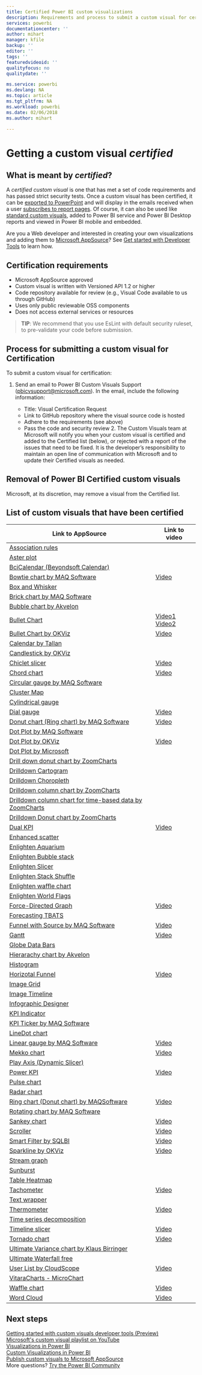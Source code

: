 ```yaml
---
title: Certified Power BI custom visualizations
description: Requirements and process to submit a custom visual for certification. And a list of already certified custom visuals.
services: powerbi
documentationcenter: ''
author: mihart
manager: kfile
backup: ''
editor: ''
tags: ''
featuredvideoid: ''
qualityfocus: no
qualitydate: ''

ms.service: powerbi
ms.devlang: NA
ms.topic: article
ms.tgt_pltfrm: NA
ms.workload: powerbi
ms.date: 02/06/2018
ms.author: mihart

---
```

# Getting a custom visual *certified*
## What is meant by *certified*?
A *certified custom visual* is one that has met a set of code requirements and has passed strict security tests.  Once a custom visual has been certified, it can be  [exported to PowerPoint](service-publish-to-powerpoint.md) and will display in the emails received when a user [subscribes to report pages](service-report-subscribe.md). Of course, it can also be used like [standard custom visuals](power-bi-custom-visuals.md), added to Power BI service and Power BI Desktop reports and viewed in Power BI mobile and embedded.

Are you a Web developer and interested in creating your own visualizations and adding them to [Microsoft AppSource](https://appsource.microsoft.com)? See [Get started with Developer Tools](service-custom-visuals-getting-started-with-developer-tools.md) to learn how.


## Certification requirements
* Microsoft AppSource approved    
* Custom visual is written with Versioned API 1.2 or higher    
* Code repository available for review (e.g., Visual Code available to us through GitHub)    
* Uses only public reviewable OSS components    
* Does not access external services or resources    

> **TIP**: We recommend that you use EsLint with default security ruleset, to pre-validate your code before submission.
> 
> 

## Process for submitting a custom visual for Certification
To submit a custom visual for certification:

1. Send an email to Power BI Custom Visuals Support (pbicvsupport@microsoft.com). In the email, include the following information:    
   
   * Title: Visual Certification Request    
   * Link to GitHub repository where the visual source code is hosted    
   * Adhere to the requirements (see above)    
   * Pass the code and security review    2. The Custom Visuals team at Microsoft will notify you when your custom visual is certified and added to the Certified list (below), or rejected with a report of the issues that need to be fixed. It is the developer’s responsibility to maintain an open line of communication with Microsoft and to update their Certified visuals as needed.

## Removal of Power BI Certified custom visuals
Microsoft, at its discretion, may remove a visual from the Certified list.  

## List of custom visuals that have been certified
| Link to AppSource | Link to video |
| --- | --- |
| [Association rules](https://appsource.microsoft.com/en-us/product/power-bi-visuals/WA104380815) | |
| [Aster plot](https://appsource.microsoft.com/product/power-bi-visuals/WA104380759?src=office&tab=Overview) | |
| [BciCalendar (Beyondsoft Calendar)](https://appsource.microsoft.com/en-us/product/power-bi-visuals/WA104381096?src=office&tab=Overview)  | |
| [Bowtie chart by MAQ Software](https://appsource.microsoft.com/product/power-bi-visuals/WA104380838?src=office&tab=Overview) |[Video](https://youtu.be/So5xKMSpVJI) |
| [Box and Whisker](https://appsource.microsoft.com/product/power-bi-visuals/WA104380831?src=office&tab=Overview) | |
| [Brick chart by MAQ Software](https://appsource.microsoft.com/en-us/product/power-bi-visuals/WA104380836) | |
| [Bubble chart by Akvelon](https://appsource.microsoft.com/en-us/product/power-bi-visuals/WA104381340?src=office) | |
| [Bullet Chart](https://store.office.com/app.aspx?assetid=WA104380755) |[Video1](https://youtu.be/AOlsFYkfkcw)   [Video2](https://youtu.be/AQvd2FhRyCI) |
| [Bullet Chart by OKViz](https://store.office.com/bullet-chart-by-okviz-WA104380953.aspx) |[Video](https://youtu.be/mtvUNl9bMjA) |
| [Calendar by Tallan](https://appsource.microsoft.com/product/power-bi-visuals/WA104381146?src=office&tab=Overview) | |
| [Candlestick by OKViz](https://appsource.microsoft.com/en-us/product/power-bi-visuals/WA104380952) | |
| [Chiclet slicer](https://store.office.com/chiclet-slicer-WA104380756.aspx) |[Video](https://youtu.be/iYOkJ1APueY) |
| [Chord chart](https://appsource.microsoft.com/product/power-bi-visuals/WA104380761?src=office&tab=Overview) |[Video](https://youtu.be/AQvd2FhRyCI) |
| [Circular gauge by MAQ Software](https://appsource.microsoft.com/product/power-bi-visuals/WA104380837?tab=Overview) | |
| [Cluster Map](https://appsource.microsoft.com/en-us/product/power-bi-visuals/WA104380806) | |
| [Cylindrical gauge](https://appsource.microsoft.com/product/power-bi-visuals/WA104380874) | |
| [Dial gauge](https://appsource.microsoft.com/product/power-bi-visuals/WA104381184) |[Video](https://youtu.be/AOlsFYkfkcw) |
| [Donut chart (Ring chart) by MAQ Software](https://appsource.microsoft.com/product/power-bi-visuals/WA104380824?tab=Overview) |[Video](https://youtu.be/pDToHDFHnq8) |
| [Dot Plot by MAQ Software](https://appsource.microsoft.com/en-us/product/power-bi-visuals/WA104381101) | |
| [Dot Plot by OKViz](https://appsource.microsoft.com/product/power-bi-visuals/WA104381101?src=office&tab=Overview) |[Video](https://youtu.be/4lskRgcpFJY) |
| [Dot Plot by Microsoft](https://appsource.microsoft.com/en-us/product/power-bi-visuals/WA104380760?src=office) | |
| [Drill down donut chart by ZoomCharts](https://appsource.microsoft.com/product/power-bi-visuals/WA104380858) | |
| [Drilldown Cartogram](https://appsource.microsoft.com/en-us/product/power-bi-visuals/WA104381045?src=office) | |
| [Drilldown Choropleth](https://appsource.microsoft.com/en-us/product/power-bi-visuals/WA104381044?src=office) | |
| [Drilldown column chart by ZoomCharts](https://appsource.microsoft.com/en-us/product/power-bi-visuals/WA104380881?src=office) | |
| [Drilldown column chart for time-based data by ZoomCharts](https://appsource.microsoft.com/en-us/product/power-bi-visuals/WA104380881) | |
| [Drilldown Donut chart by ZoomCharts](https://appsource.microsoft.com/en-us/product/power-bi-visuals/WA104380858) | |
| [Dual KPI](https://store.office.com/dual-kpi-WA104380774.aspx) |[Video](https://youtu.be/821o0-eVBXo?list=PL1N57mwBHtN1vIjfvuBIzZllrmKo-Vz6x) |
| [Enhanced scatter](https://appsource.microsoft.com/en-us/product/power-bi-visuals/WA104380762) | |
| [Enlighten Aquarium](https://appsource.microsoft.com/product/power-bi-visuals/WA104381112?src=office&tab=Overview) | |
| [Enlighten Bubble stack](https://appsource.microsoft.com/en-us/product/power-bi-visuals/WA104380868) | |
| [Enlighten Slicer](https://appsource.microsoft.com/en-us/product/power-bi-visuals/WA104380960?tab=Overview) | |
| [Enlighten Stack Shuffle](https://appsource.microsoft.com/en-us/product/power-bi-visuals/WA104380849) | |
| [Enlighten waffle chart](https://appsource.microsoft.com/en-us/product/power-bi-visuals/WA104380850) | |
| [Enlighten World Flags](https://appsource.microsoft.com/en-us/product/power-bi-visuals/WA104380923) | |
| [Force-Directed Graph](https://appsource.microsoft.com/en-us/product/power-bi-visuals/WA104380764) |[Video](https://youtu.be/YsTa7uyJ4sg) |
| [Forecasting TBATS](https://appsource.microsoft.com/en-us/product/power-bi-visuals/WA104381326?src=office) | |
| [Funnel with Source by MAQ Software](https://appsource.microsoft.com/en-us/product/power-bi-visuals/WA104381334) |[Video](https://youtu.be/R_EcimsLI8U) | 
| [Gantt](https://appsource.microsoft.com/en-us/product/office/WA104380765) |[Video](https://youtu.be/qJ7s_KrGiUU) |
| [Globe Data Bars](https://appsource.microsoft.com/en-us/product/power-bi-visuals/WA104381344) | |
| [Hierarachy chart by Akvelon](https://appsource.microsoft.com/en-us/product/power-bi-visuals/WA104381333?src=office) | |
| [Histogram](https://store.office.com/histogram-chart-WA104380776.aspx) | |
| [Horizotal Funnel](https://appsource.microsoft.com/product/power-bi-visuals/WA104380846) |[Video](https://youtu.be/SudZei68PPo) |
| [Image Grid](https://appsource.microsoft.com/en-us/product/power-bi-visuals/WA104381355) | |
| [Image Timeline](https://appsource.microsoft.com/en-us/product/power-bi-visuals/WA104381254) | |
| [Infographic Designer](https://appsource.microsoft.com/en-us/product/power-bi-visuals/WA104380898?src=office) | |
| [KPI Indicator](https://store.office.com/kpi-indicator-WA104380832.aspx) | |
| [KPI Ticker by MAQ Software](https://appsource.microsoft.com/en-us/product/power-bi-visuals/WA104380946) | |
| [LineDot chart](https://appsource.microsoft.com/en-us/product/power-bi-visuals/WA104380766?src=office) | |
| [Linear gauge by MAQ Software](https://appsource.microsoft.com/product/power-bi-visuals/WA104380821?src=office&tab=Overview) |[Video](https://youtu.be/AOlsFYkfkcw) |
| [Mekko chart](https://appsource.microsoft.com/product/power-bi-visuals/WA104380785?src=office&tab=Overview)  | [Video](https://youtu.be/90FLCKpgicA)|
| [Play Axis (Dynamic Slicer)](https://store.office.com/play-axis-dynamic-slicer-WA104380981.aspx) | |
| [Power KPI](https://appsource.microsoft.com/product/power-bi-visuals/WA104381083) |[Video](https://youtu.be/IvfIP3E6-1Q) |
| [Pulse chart](https://appsource.microsoft.com/en-us/product/power-bi-visuals/WA104381006) | |
| [Radar chart](https://store.office.com/radar-chart-WA104380771.aspx) | |
| [Ring chart (Donut chart) by MAQSoftware](https://appsource.microsoft.com/en-us/product/power-bi-visuals/WA104380824?src=office&tab=Overview) | [Video](https://youtu.be/pDToHDFHnq8)|
| [Rotating chart by MAQ Software](https://appsource.microsoft.com/en-us/product/power-bi-visuals/WA104381007?src=office) |  |
| [Sankey chart](https://store.office.com/app.aspx?assetid=WA104380777.aspx) |[Video](https://youtu.be/WWP9wVUHGaA) |
| [Scroller](https://store.office.com/scroller-WA104381018.aspx) |[Video](https://youtu.be/uhRFQF2cGSY) |
| [Smart Filter by SQLBI](https://store.office.com/smart-filter-by-okviz-WA104380859.aspx) |[Video](https://youtu.be/gcJsDDRQq28) |
| [Sparkline by OKViz](https://appsource.microsoft.com/product/power-bi-visuals/WA104380910?src=office&tab=Overview) |[Video](https://youtu.be/0m3Vnvso9tY) |
| [Stream graph](https://appsource.microsoft.com/en-us/product/power-bi-visuals/WA104380772?tab=Overview) |  |
| [Sunburst](https://appsource.microsoft.com/product/power-bi-visuals/WA104380767?src=office&tab=Overview) | |
| [Table Heatmap](https://store.office.com/table-heatmap-WA104380818.aspx) | |
| [Tachometer](https://store.office.com/tachometer-WA104380937.aspx?) |[Video](https://www.youtube.com/watch?v=C3OXdETbS9o) |
| [Text wrapper](https://appsource.microsoft.com/product/power-bi-visuals/WA104380826) | |
| [Thermometer](https://appsource.microsoft.com/product/power-bi-visuals/WA104380847?src=office&tab=Overview) | [Video](https://youtu.be/SPX9mgrAdBc)|
| [Time series decomposition](https://appsource.microsoft.com/product/power-bi-visuals/WA104380897) | |
| [Timeline slicer](https://store.office.com/timeline-slicer-WA104380786.aspx) |[Video](https://youtu.be/ozMtZ4_NZ10) |
| [Tornado chart](https://store.office.com/tornado-chart-WA104380768.aspx) |[Video](https://youtu.be/AQvd2FhRyCI) |
| [Ultimate Variance chart by Klaus Birringer](https://appsource.microsoft.com/en-us/product/power-bi-visuals/WA104381140?src=office) | |
| [Ultimate Waterfall free](https://appsource.microsoft.com/en-us/product/power-bi-visuals/WA104380956) | |
| [User List by CloudScope](https://appsource.microsoft.com/en-us/product/power-bi-visuals/WA104381426) |[Video](https://youtu.be/UOUb5Vbw26o) |
| [VitaraCharts - MicroChart](https://appsource.microsoft.com/en-us/product/power-bi-visuals/WA104381165) | |
| [Waffle chart](https://appsource.microsoft.com/product/power-bi-visuals/WA104381049?src=office&tab=Overview) |[Video](https://youtu.be/1vRqYUsm3Vk) |
| [Word Cloud](https://store.office.com/word-cloud-WA104380752.aspx?) |[Video](https://www.youtube.com/watch?v=AblTenl9fqo) |

## Next steps
[Getting started with custom visuals developer tools (Preview)](service-custom-visuals-getting-started-with-developer-tools.md)      
[Microsoft's custom visual playlist on YouTube](https://www.youtube.com/playlist?list=PL1N57mwBHtN1vIjfvuBIzZllrmKo-Vz6x)  
[Visualizations in Power BI](power-bi-report-visualizations.md)  
[Custom Visualizations in Power BI](power-bi-custom-visuals.md)  
[Publish custom visuals to Microsoft AppSource](developer/office-store.md)  
More questions? [Try the Power BI Community](http://community.powerbi.com/)

